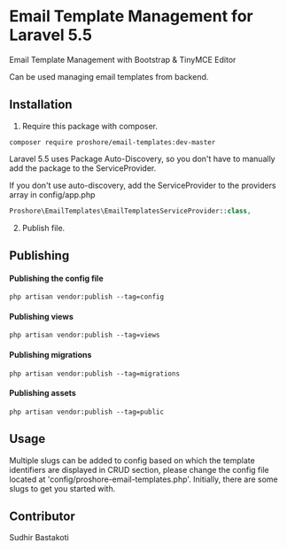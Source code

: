 # Email Template Management for Laravel 5.5

Email Template Management with Bootstrap & TinyMCE Editor

Can be used managing email templates from backend.

## Installation
1. Require this package with composer.

```shell
composer require proshore/email-templates:dev-master
```

Laravel 5.5 uses Package Auto-Discovery, so you don't have to manually add the package to the ServiceProvider.


If you don't use auto-discovery, add the ServiceProvider to the providers array in config/app.php

```php
Proshore\EmailTemplates\EmailTemplatesServiceProvider::class,
```

2. Publish file. 

## Publishing
#### Publishing the config file

````shell
php artisan vendor:publish --tag=config
````

#### Publishing views
````shell
php artisan vendor:publish --tag=views
````

#### Publishing migrations
````shell
php artisan vendor:publish --tag=migrations
````

#### Publishing assets
````shell
php artisan vendor:publish --tag=public
````

## Usage
Multiple slugs can be added to config based on which the template identifiers are displayed in CRUD section, please change the config file located at 'config/proshore-email-templates.php'. Initially, there are some slugs to get you started with.



## Contributor
Sudhir Bastakoti
